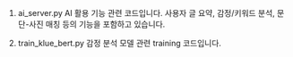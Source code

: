 1. ai_server.py
   AI 활용 기능 관련 코드입니다. 사용자 글 요약, 감정/키워드 분석, 문단-사진 매칭 등의 기능을 포함하고 있습니다.
   
2. train_klue_bert.py
   감정 분석 모델 관련 training 코드입니다.

